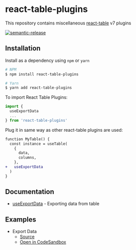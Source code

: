 # react-table-plugins

This repository contains miscellaneous [react-table](https://github.com/tannerlinsley/react-table) v7 plugins

<a href="#badge"><img alt="semantic-release" src="https://img.shields.io/badge/%20%20%F0%9F%93%A6%F0%9F%9A%80-semantic--release-e10079.svg"></a>

## Installation

Install as a dependency using `npm` or `yarn`

```bash
# NPM
$ npm install react-table-plugins

# Yarn
$ yarn add react-table-plugins
```

To import React Table Plugins:

```js
import {
  useExportData
  ...
} from 'react-table-plugins'
```

Plug it in same way as other react-table plugins are used:
```diff
function MyTable() {
  const instance = useTable(
    {
      data,
      columns,
    },
+   useExportData
  )
}
```

## Documentation

- [useExportData](./docs/useExportData.md) - Exporting data from table

## Examples

- Export Data
  - [Source](https://github.com/gargroh/react-table-plugins/tree/master/examples/export-data)
  - [Open in CodeSandbox](https://codesandbox.io/s/github/gargroh/react-table-plugins/tree/master/examples/export-data)
